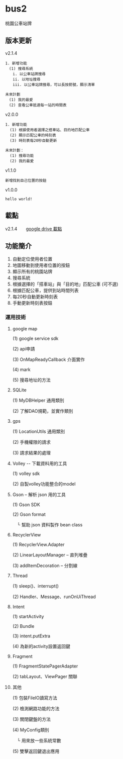 # bus2
桃園公車站牌


## 版本更新

v2.1.4

	1. 新增功能
	　(1) 搜尋系統
	　　i. 以公車站牌搜尋
	　　ii. 以地址搜尋
	　　iii. 以公車站牌搜尋，可以長按箭號，顯示清單

	未來計劃
	　(1) 我的最愛
	　(2) 查看公車抵達每一站的時間表


v2.0.0

	1. 新增功能
	  (1) 根據使用者選擇之搭車站、目的地匹配公車
	  (2) 顯示匹配公車的時刻表
	  (3) 時刻表每20秒自動更新
	
	未來計劃：
	  (1) 搜尋功能
	  (2) 我的最愛


v1.1.0

	新增找到自己位置的按鈕


v1.0.0

	hello world!


## 載點

v2.1.4　　[google drive 載點](https://drive.google.com/file/d/1KXq-_sxq5utEyHN_YL7xIdWNRKmDqlMF/view?usp=sharing)


## 功能簡介
1. 自動定位使用者位置
2. 地圖移動到使用者位置的按鈕
3. 顯示所有的桃園站牌
4. 搜尋系統
5. 根據選擇的「搭車站」與「目的地」匹配公車 (可不選)
6. 根據匹配公車，提供到站時間列表
7. 每20秒自動更新時刻表
8. 手動更新時刻表按鈕


### 運用技術

1. google map

	(1) google service sdk

	(2) api申請

	(3) OnMapReadyCallback 介面實作

	(4) mark 

	(5) 搜尋地址的方法


2. SQLite

	(1) MyDBHelper 通用類別

	(2) 了解DAO規範，並實作類別


3. gps

	(1) LocationUtils 通用類別

	(2) 手機權限的請求

	(3) 請求結果的處理


4. Volley  -- 下載資料用的工具

	(1) volley sdk

	(2) 自製volley功能整合的model


5. Gson – 解析 json 用的工具

	(1) Gson SDK

	(2) Gson format 

	　└ 幫助 json 資料製作 bean class


6. RecyclerView

	(1) RecyclerView.Adapter

	(2) LinearLayoutManager – 直列堆疊

	(3) addItemDecoration – 分割線


7. Thread

	(1) sleep()、interrupt()

	(2) Handler、Message、runOnUiThread


8. Intent

	(1) startActivity

	(2) Bundle

	(3) intent.putExtra

	(4) 為新的activity設置返回鍵


9. Fragment

	(1) FragmentStatePagerAdapter

	(2) tabLayout、ViewPager 關聯


10. 其他

	(1) 包裝FileIO讀寫方法

	(2) 檢測網路功能的方法

	(3) 關閉鍵盤的方法

	(4) MyConfig類別 

	　└ 用來放一些系統常數

	(5) 雙擊返回鍵退出應用

